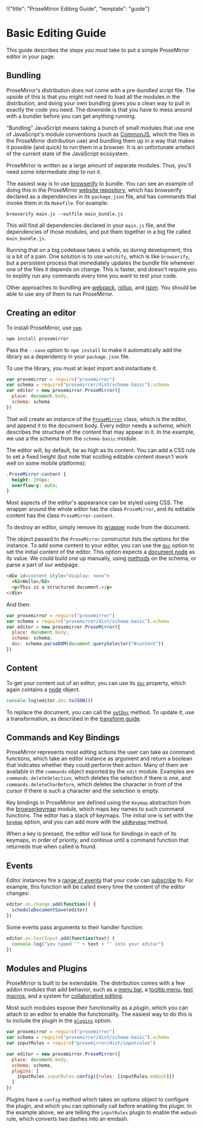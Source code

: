 !{"title": "ProseMirror Editing Guide",
  "template": "guide"}

# Basic Editing Guide

This guide describes the steps you must take to put a simple
ProseMirror editor in your page.

## Bundling

ProseMirror's distribution does not come with a pre-bundled script
file. The upside of this is that you might not need to load all the
modules in the distribution, and doing your own bundling gives you a
clean way to pull in exactly the code you need. The downside is that
you have to mess around with a bundler before you can get anything
running.

“Bundling” JavaScript means taking a bunch of small modules that use
one of JavaScript's module conventions (such as
[CommonJS](http://wiki.commonjs.org/wiki/Modules/1.1), which the files
in the ProseMirror distribution use) and bundling them up in a way
that makes it possible (and quick) to run them in a browser. It is an
unfortunate artefact of the current state of the JavaScript ecosystem.

ProseMirror is written as a large amount of separate modules. Thus,
you'll need some intermediate step to run it.

The easiest way is to use [browserify](http://browserify.org/) to
bundle. You can see an example of doing this in the ProseMirror
[website repository](https://github.com/prosemirror/website/), which
has browserify declared as a dependencies in its `package.json` file,
and has commands that invoke them in its `Makefile`. For example:

    browserify main.js --outfile main_bundle.js

This will find all dependencies declared in your `main.js` file, and
the dependencies of those modules, and put them together in a big file
called `main_bundle.js`.

Running that on a big codebase takes a while, so during development,
this is a bit of a pain. One solution is to use `watchify`, which is
like `browserify`, but a persistent process that immediately updates
the bundle file whenever one of the files it depends on change. This
is faster, and doesn't require you to explitly run any commands every
time you want to test your code.

Other approaches to bundling are
[webpack](https://webpack.github.io/), [rollup](http://rollupjs.org/),
and [jspm](http://jspm.io/). You should be able to use any of them to
run ProseMirror.

## Creating an editor

To install ProseMirror, use [`npm`](https://www.npmjs.com/).

    npm install prosemirror

Pass the `--save` option to `npm install` to make it automatically add
the library as a dependency in your `package.json` file.

To use the library, you must at least import and instantiate it.

```javascript
var prosemirror = require("prosemirror")
var schema = require("prosemirror/dist/schema-basic").schema
var editor = new prosemirror.ProseMirror({
  place: document.body,
  schema: schema
})
```

That will create an instance of the [`ProseMirror`](##ProseMirror)
class, which is the editor, and append it to the document body. Every
editor needs a _schema_, which describes the structure of the content
that may appear in it. In the example, we use a the schema from the
`schema-basic` module.

The editor will, by default, be as high as its content. You can add a
CSS rule to set a fixed height (but note that scolling editable
content doesn't work well on some mobile platforms):

```css
.ProseMirror-content {
  height: 200px;
  overflow-y: auto;
}
```

Most aspects of the editor's appearance can be styled using CSS. The
wrapper around the whole editor has the class `ProseMirror`, and its
editable content has the class `ProseMirror-content`.

To destroy an editor, simply remove its
[wrapper](##ProseMirror.wrapper) node from the document.

The object passed to the `ProseMirror` constructor lists the options
for the instance. To add some content to your editor, you can use the
[`doc`](##doc) option to set the initial content of the editor. This
option expects a [document node](##Node) as its value. We could build
one up manually, using [methods](##Schema.node) on the schema, or
parse a part of our webpage.

```html
<div id=content style="display: none">
  <h2>Hello</h2>
  <p>This is a structured document.</p>
</div>
```

And then:

```javascript
var prosemirror = require("prosemirror")
var schema = require("prosemirror/dist/schema-basic").schema
var editor = new prosemirror.ProseMirror({
  place: document.body,
  schema: schema,
  doc: schema.parseDOM(document.querySelector("#content"))
})
```

## Content

To get your content out of an editor, you can use its
[`doc`](##ProseMirror.doc) property, which again contains a
[node](##Node) object.

```javascript
console.log(editor.doc.toJSON())
```

To replace the document, you can call the
[`setDoc`](##ProseMirror.setDoc) method. To update it, use a
transformation, as described in the [transform guide](transform.html).

## Commands and Key Bindings

ProseMirror represents most editing actions the user can take as
command functions, which take an editor instance as argument and
return a boolean that indicates whether they could perform their
action. Many of them are available in the `commands` object exported
by the `edit` module. Examples are `commands.deleteSelection`, which
deletes the selection if there is one, and
`commands.deleteCharBefore`, which deletes the character in front of
the cursor if there is such a character and the selection is empty.

Key bindings in ProseMirror are defined using the `Keymap` abstraction
from the [browserkeymap](https://github.com/marijnh/browserkeymap#readme)
module, which maps key names to such command functions. The editor has
a stack of keymaps. The initial one is set with the
[`keymap`](##option_keymap) option, and you can add more with the
[`addKeymap`](##ProseMirror.addKeymap) method.

When a key is pressed, the editor will look for bindings in each of
its keymaps, in order of priority, and continue until a command
function that returneds true when called is found.

## Events

Editor instances fire a [range of events](##ProseMirror.on) that your
code can [subscribe](https://github.com/marijnh/subscription#readme)
to. For example, this function will be called every time the content
of the editor changes:

```javascript
editor.on.change.add(function() {
  scheduleDocumentSave(editor)
})
```

Some events pass arguments to their handler function:

```javascript
editor.on.textInput.add(function(text) {
  console.log("you typed '" + text + "' into your editor")
})
```

## Modules and Plugins

ProseMirror is built to be extendable. The distribution comes with a
few addon modules that add behavior, such as a
[menu bar](##menuBar), a [tooltip menu](##tooltipMenu),
[text macros](##inputrules), and a system for
[collaborative editing](##collab).

Most such modules expose their functionality as a _plugin_, which you
can attach to an editor to enable the functionality. The easiest way
to do this is to include the plugin in the
[`plugins`](##option_plugins) option.

```javascript
var prosemirror = require("prosemirror")
var schema = require("prosemirror/dist/schema-basic").schema
var inputRules = require("prosemirror/dist/inputrules")

var editor = new prosemirror.ProseMirror({
  place: document.body,
  schema: schema,
  plugins: [
    inputRules.inputRules.config({rules: [inputRules.emDash]})
  ]
})
```

Plugins have a `config` method which takes an options object to
configure the plugin, and which you can optionally call before
enabling the plugin. In the example above, we are telling the
`inputRules` plugin to enable the `emDash` rule, which converts two
dashes into an emdash.
